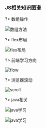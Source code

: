 ### JS相关知识图谱

?> 数组操作

![数组方法](../static/arrymethod.jpg)

?> flex布局

![flex布局](../static/flex.jpg)

?> 前端学习方向

![flow](../static/js-flow.png)

?> 浏览器滚动

![scroll](../static/scroll.png)

?> java相关

![java学习](../static/java.png)

![java学习](../static/java1.jpg)
